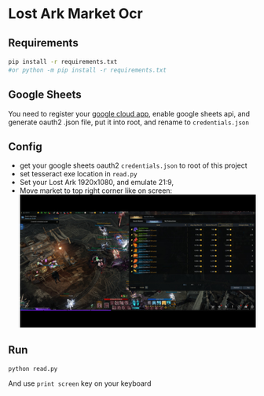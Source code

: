 # Lost Ark Market Ocr

## Requirements
```bash
pip install -r requirements.txt 
#or python -m pip install -r requirements.txt
```

## Google Sheets
You need to register your [google cloud app](https://console.cloud.google.com/), enable google sheets api,
and generate oauth2 .json file, put it into root, and rename to `credentials.json`

## Config
- get your google sheets oauth2 `credentials.json` to root of this project
- set tesseract exe location in `read.py`
- Set your Lost Ark 1920x1080, and emulate 21:9,
- Move market to top right corner like on screen:
![example](test/input.jpg)

## Run
```
python read.py
```
And use `print screen` key on your keyboard



